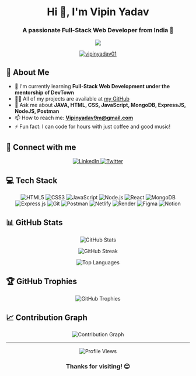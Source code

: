 <h1 align="center">Hi 👋, I'm Vipin Yadav</h1>
<h3 align="center">A passionate Full-Stack Web Developer from India 🚀</h3>

<p align="center">
  <img src="https://readme-typing-svg.herokuapp.com?lines=Full+Stack+Web+Developer;MERN+Stack+Specialist;Always+learning+new+things&center=true&width=380&height=45">
</p>

<p align="center">
  <a href="https://github.com/ryo-ma/github-profile-trophy">
    <img src="https://github-profile-trophy.vercel.app/?username=vipinyadav01" alt="vipinyadav01" />
  </a>
</p>

## 🚀 About Me

- 🌱 I'm currently learning **Full-Stack Web Development under the mentorship of DevTown**
- 👨‍💻 All of my projects are available at [my GitHub](https://github.com/vipinyadav01)
- 💬 Ask me about **JAVA, HTML, CSS, JavaScript, MongoDB, ExpressJS, NodeJS, Postman**
- 📫 How to reach me: **Vipinyadav9m@gmail.com**
- ⚡ Fun fact: I can code for hours with just coffee and good music!

## 🔗 Connect with me

<p align="center">
  <a href="https://linkedin.com/in/vipinyadav01" target="_blank">
    <img src="https://img.shields.io/badge/LinkedIn-0077B5?style=for-the-badge&logo=linkedin&logoColor=white" alt="LinkedIn"/>
  </a>
  <a href="https://twitter.com/vipinyadav9m" target="_blank">
    <img src="https://img.shields.io/badge/Twitter-1DA1F2?style=for-the-badge&logo=twitter&logoColor=white" alt="Twitter"/>
  </a>
</p>

## 💻 Tech Stack

<p align="center">
  <img src="https://img.shields.io/badge/HTML5-E34F26?style=for-the-badge&logo=html5&logoColor=white" alt="HTML5" />
  <img src="https://img.shields.io/badge/CSS3-1572B6?style=for-the-badge&logo=css3&logoColor=white" alt="CSS3" />
  <img src="https://img.shields.io/badge/JavaScript-F7DF1E?style=for-the-badge&logo=javascript&logoColor=black" alt="JavaScript" />
  <img src="https://img.shields.io/badge/Node.js-43853D?style=for-the-badge&logo=node.js&logoColor=white" alt="Node.js" />
  <img src="https://img.shields.io/badge/React-20232A?style=for-the-badge&logo=react&logoColor=61DAFB" alt="React" />
  <img src="https://img.shields.io/badge/MongoDB-4EA94B?style=for-the-badge&logo=mongodb&logoColor=white" alt="MongoDB" />
  <img src="https://img.shields.io/badge/Express.js-404D59?style=for-the-badge" alt="Express.js" />
  <img src="https://img.shields.io/badge/Git-F05032?style=for-the-badge&logo=git&logoColor=white" alt="Git" />
  <img src="https://img.shields.io/badge/Postman-FF6C37?style=for-the-badge&logo=Postman&logoColor=white" alt="Postman" />
  <img src="https://img.shields.io/badge/Netlify-00C7B7?style=for-the-badge&logo=netlify&logoColor=white" alt="Netlify" />
  <img src="https://img.shields.io/badge/Render-46E3B7?style=for-the-badge&logo=render&logoColor=white" alt="Render" />
  <img src="https://img.shields.io/badge/Figma-F24E1E?style=for-the-badge&logo=figma&logoColor=white" alt="Figma" />
  <img src="https://img.shields.io/badge/Notion-000000?style=for-the-badge&logo=notion&logoColor=white" alt="Notion" />
</p>

## 📊 GitHub Stats

<p align="center">
  <img src="https://github-readme-stats-sigma-five.vercel.app/api?username=vipinyadav01&theme=radical&hide_border=false&include_all_commits=true&count_private=true" alt="GitHub Stats" />
</p>
<p align="center">
  <img src="https://github-readme-streak-stats.herokuapp.com/?user=vipinyadav01&theme=radical&hide_border=false" alt="GitHub Streak" />
</p>
<p align="center">
  <img src="https://github-readme-stats-sigma-five.vercel.app/api/top-langs/?username=vipinyadav01&theme=radical&hide_border=false&include_all_commits=true&count_private=true&layout=compact" alt="Top Languages" />
</p>


## 🏆 GitHub Trophies

<p align="center">
  <img src="https://github-profile-trophy.vercel.app/?username=vipinyadav01&theme=radical&no-frame=false&no-bg=true&margin-w=4" alt="GitHub Trophies" />
</p>



## 📈 Contribution Graph

<p align="center">
  <img src="https://github-readme-activity-graph.vercel.app/graph?username=vipinyadav01&theme=react-dark" alt="Contribution Graph" />
</p>

---

<p align="center">
  <img src="https://komarev.com/ghpvc/?username=vipinyadav01&label=Profile%20views&color=0e75b6&style=flat" alt="Profile Views" />
</p>

<h3 align="center">Thanks for visiting! 😊</h3>
